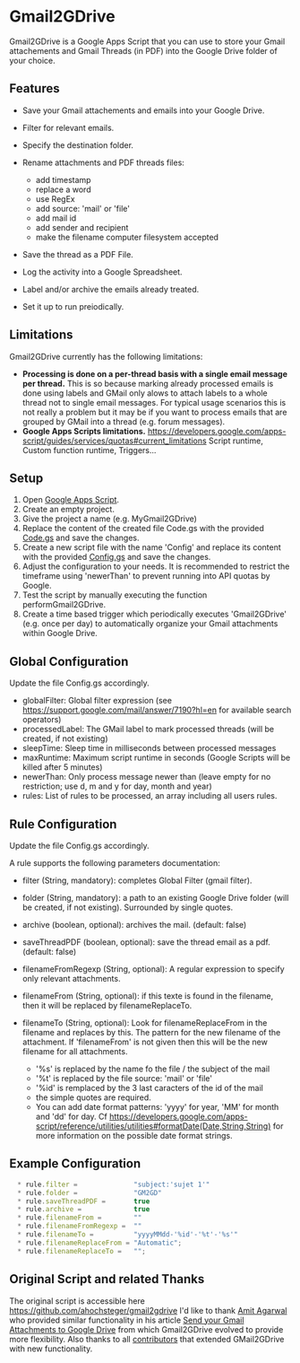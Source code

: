 Gmail2GDrive
============

Gmail2GDrive is a Google Apps Script that you can use to store your Gmail attachements and Gmail Threads (in PDF) into the Google Drive folder of your choice.


Features
--------

* Save your Gmail attachements and emails into your Google Drive.
* Filter for relevant emails.
* Specify the destination folder.
* Rename attachments and PDF threads files:
   * add timestamp
   * replace a word
   * use RegEx
   * add source: 'mail' or 'file'
   * add mail id
   * add sender and recipient
   * make the filename computer filesystem accepted
* Save the thread as a PDF File.
* Log the activity into a Google Spreadsheet.
* Label and/or archive the emails already treated.

* Set it up to run preiodically.

Limitations
-----------

Gmail2GDrive currently has the following limitations:

* **Processing is done on a per-thread basis with a single email message per thread.** This is so because marking already processed emails is done using labels and GMail only alows to attach labels to a whole thread not to single email messages. For typical usage scenarios this is not really a problem but it may be if you want to process emails that are grouped by GMail into a thread (e.g. forum messages).
* **Google Apps Scripts limitations.** https://developers.google.com/apps-script/guides/services/quotas#current_limitations Script runtime, Custom function runtime, Triggers...


Setup
-----

1. Open [Google Apps Script](https://script.google.com/).
2. Create an empty project.
3. Give the project a name (e.g. MyGmail2GDrive)
4. Replace the content of the created file Code.gs with the provided [Code.gs](https://github.com/ahochsteger/gmail2gdrive/blob/master/Code.gs) and save the changes.
5. Create a new script file with the name 'Config' and replace its content with the provided [Config.gs](https://github.com/ahochsteger/gmail2gdrive/blob/master/Config.gs) and save the changes.
6. Adjust the configuration to your needs. It is recommended to restrict the timeframe using 'newerThan' to prevent running into API quotas by Google.
7. Test the script by manually executing the function performGmail2GDrive.
8. Create a time based trigger which periodically executes 'Gmail2GDrive' (e.g. once per day) to automatically organize your Gmail attachments within Google Drive.

Global Configuration
--------------------
Update the file Config.gs accordingly.

* globalFilter: Global filter expression (see <https://support.google.com/mail/answer/7190?hl=en> for available search operators)
* processedLabel: The GMail label to mark processed threads (will be created, if not existing)
* sleepTime: Sleep time in milliseconds between processed messages
* maxRuntime: Maximum script runtime in seconds (Google Scripts will be killed after 5 minutes)
* newerThan: Only process message newer than (leave empty for no restriction; use d, m and y for day, month and year)
* rules: List of rules to be processed, an array including all users rules.

Rule Configuration
------------------
Update the file Config.gs accordingly.

A rule supports the following parameters documentation:

* filter (String, mandatory): completes Global Filter (gmail filter).
* folder (String, mandatory): a path to an existing Google Drive folder (will be created, if not existing). Surrounded by single quotes.
* archive (boolean, optional): archives the mail. (default: false)
* saveThreadPDF (boolean, optional): save the thread email as a pdf. (default: false)

* filenameFromRegexp (String, optional): A regular expression to specify only relevant attachments. 
* filenameFrom (String, optional): if this texte is found in the filename, then it will be replaced by filenameReplaceTo.
* filenameTo (String, optional): Look for filenameReplaceFrom in the filename and replaces by this. The pattern for the new filename of the attachment. If 'filenameFrom' is not given then this will be the new filename for all attachments. 
  * '%s' is replaced by the name fo the file / the subject of the mail
  * '%t' is replaced by the file source: 'mail' or 'file'
  * '%id' is remplaced by the 3 last caracters of the id of the mail
  * the simple quotes are required.
  * You can add date format patterns: 'yyyy' for year, 'MM' for month and 'dd' for day. Cf <https://developers.google.com/apps-script/reference/utilities/utilities#formatDate(Date,String,String)> for more information on the possible date format strings.

Example Configuration
---------------------

```javascript
  * rule.filter =              "subject:'sujet 1'"
  * rule.folder =              "GM2GD"
  * rule.saveThreadPDF =       true
  * rule.archive =             true
  * rule.filenameFrom =        ""
  * rule.filenameFromRegexp =  ""
  * rule.filenameTo =          "yyyyMMdd-'%id'-'%t'-'%s'"
  * rule.filenameReplaceFrom = "Automatic";
  * rule.filenameReplaceTo =   "";
```

Original Script and related Thanks
----------------------------------

The original script is accessible here https://github.com/ahochsteger/gmail2gdrive
I'd like to thank [Amit Agarwal](http://www.labnol.org/about/) who provided similar functionality in his article [Send your Gmail Attachments to Google Drive](http://www.labnol.org/internet/send-gmail-to-google-drive/21236/) from which Gmail2GDrive evolved to provide more flexibility.
Also thanks to all [contributors](https://github.com/ahochsteger/gmail2gdrive/graphs/contributors) that extended GMail2GDrive with new functionality.
